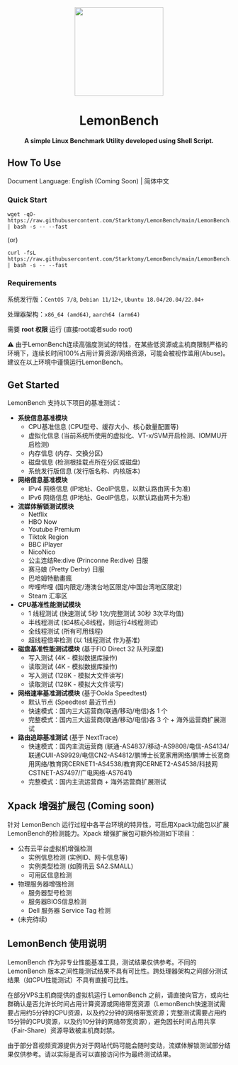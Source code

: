 <div align="center"><img src="assets/logo.png" style="height: 200px"></div>
<h1 align="center">LemonBench</h1>

<h4 align="center">A simple Linux Benchmark Utility developed using Shell Script.</h4>



## How To Use

Document Language: English (Coming Soon) | 简体中文

### Quick Start
```
wget -qO- https://raw.githubusercontent.com/Starktomy/LemonBench/main/LemonBench.sh | bash -s -- --fast
```
(or)
```
curl -fsL https://raw.githubusercontent.com/Starktomy/LemonBench/main/LemonBench.sh | bash -s -- --fast
```

### Requirements

系统发行版：```CentOS 7/8```, ```Debian 11/12+```, ```Ubuntu 18.04/20.04/22.04+```

处理器架构：```x86_64 (amd64)```, ```aarch64 (arm64)```

需要 **root 权限** 运行 (直接root或者sudo root)

⚠️ 由于LemonBench连续高强度测试的特性，在某些低资源或主机商限制严格的环境下，连续长时间100%占用计算资源/网络资源，可能会被视作滥用(Abuse)。建议在以上环境中谨慎运行LemonBench。

## Get Started

LemonBench 支持以下项目的基准测试：

- **系统信息基准模块**
  - CPU基准信息 (CPU型号、缓存大小、核心数量配置等)
  - 虚拟化信息 (当前系统所使用的虚拟化、VT-x/SVM开启检测、IOMMU开启检测)
  - 内存信息 (内存、交换分区)
  - 磁盘信息 (检测根挂载点所在分区或磁盘)
  - 系统发行版信息 (发行版名称、内核版本)
- **网络信息基准模块**
  - IPv4 网络信息 (IP地址、GeoIP信息，以默认路由网卡为准)
  - IPv6 网络信息 (IP地址、GeoIP信息，以默认路由网卡为准)
- **流媒体解锁测试模块**
  - Netflix
  - HBO Now
  - Youtube Premium
  - Tiktok Region
  - BBC iPlayer
  - NicoNico
  - 公主连结Re:dive (Princonne Re:dive) 日服
  - 赛马娘 (Pretty Derby) 日服
  - 巴哈姆特動畫瘋
  - 哔哩哔哩 (国内限定/港澳台地区限定/中国台湾地区限定)
  - Steam 汇率区
- **CPU基准性能测试模块**
  - 1 线程测试 (快速测试 5秒 1次/完整测试 30秒 3次平均值)
  - 半线程测试 (如4核心8线程，则运行4线程测试)
  - 全线程测试 (所有可用线程)
  - 超线程倍率检测 (以 1线程测试 作为基准)
- **磁盘基准性能测试模块** (基于FIO Direct 32 队列深度)
  - 写入测试 (4K - 模拟数据库操作)
  - 读取测试 (4K - 模拟数据库操作)
  - 写入测试 (128K - 模拟大文件读写)
  - 读取测试 (128K - 模拟大文件读写)
- **网络速率基准测试模块** (基于Ookla Speedtest)
  - 默认节点 (Speedtest 最近节点)
  - 快速模式：国内三大运营商(联通/移动/电信)各 1 个
  - 完整模式：国内三大运营商(联通/移动/电信)各 3 个 + 海外运营商扩展测试
- **路由追踪基准测试** (基于 NextTrace)
  - 快速模式：国内主流运营商 (联通-AS4837/移动-AS9808/电信-AS4134/联通CUII-AS9929/电信CN2-AS4812/鹏博士长宽家用网络/鹏博士长宽商用网络/教育网CERNET1-AS4538/教育网CERNET2-AS4538/科技网CSTNET-AS7497/广电网络-AS7641)
  - 完整模式：国内主流运营商 + 海外运营商扩展测试

## Xpack 增强扩展包 (Coming soon)

针对 LemonBench 运行过程中各平台环境的特异性，可启用Xpack功能包以扩展LemonBench的检测能力。Xpack 增强扩展包可额外检测如下项目：

- 公有云平台虚拟机增强检测
  - 实例信息检测 (实例ID、网卡信息等)
  - 实例类型检测 (如腾讯云 SA2.SMALL)
  - 可用区信息检测
- 物理服务器增强检测
  - 服务器型号检测
  - 服务器BIOS信息检测
  - Dell 服务器 Service Tag 检测
- (未完待续)

## LemonBench 使用说明

LemonBench 作为非专业性能基准工具，测试结果仅供参考。不同的 LemonBench 版本之间性能测试结果不具有可比性。跨处理器架构之间部分测试结果（如CPU性能测试）不具有直接可比性。

在部分VPS主机商提供的虚拟机运行 LemonBench 之前，请直接向官方，或向社群确认是否允许长时间占用计算资源或网络带宽资源（LemonBench快速测试需要占用约5分钟的CPU资源，以及约2分钟的网络带宽资源；完整测试需要占用约15分钟的CPU资源，以及约10分钟的网络带宽资源），避免因长时间占用共享（Fair-Share）资源导致被主机商封禁。

由于部分音视频资源提供方对于网站代码可能会随时变动，流媒体解锁测试部分结果仅供参考。请以实际是否可以直接访问作为最终测试结果。
